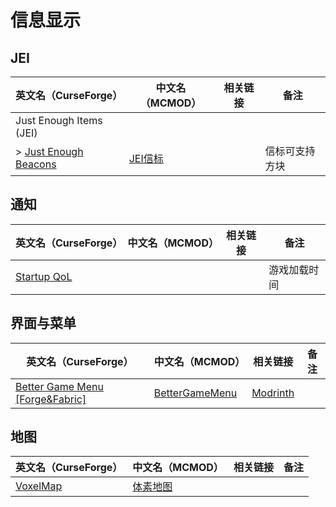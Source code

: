 # 信息显示

## JEI

| 英文名（CurseForge）                                                                      | 中文名（MCMOD）                                 | 相关链接 | 备注           |
| ----------------------------------------------------------------------------------------- | ----------------------------------------------- | -------- | -------------- |
| Just Enough Items (JEI)                                                                   |                                                 |          |                |
| > [Just Enough Beacons](https://www.curseforge.com/minecraft/mc-mods/just-enough-beacons) | [JEI信标](https://www.mcmod.cn/class/5612.html) |          | 信标可支持方块 |

## 通知

| 英文名（CurseForge）                                                    | 中文名（MCMOD） | 相关链接 | 备注         |
| ----------------------------------------------------------------------- | --------------- | -------- | ------------ |
| [Startup QoL](https://www.curseforge.com/minecraft/mc-mods/startup-qol) |                 |          | 游戏加载时间 |

## 界面与菜单

| 英文名（CurseForge）                                                                             | 中文名（MCMOD）                                        | 相关链接                                              | 备注 |
| ------------------------------------------------------------------------------------------------ | ------------------------------------------------------ | ----------------------------------------------------- | ---- |
| [Better Game Menu [Forge&Fabric]](https://www.curseforge.com/minecraft/mc-mods/better-game-menu) | [BetterGameMenu](https://www.mcmod.cn/class/8225.html) | [Modrinth](https://modrinth.com/mod/better-game-menu) |      |

## 地图

| 英文名（CurseForge）                                              | 中文名（MCMOD）                                 | 相关链接 | 备注 |
| ----------------------------------------------------------------- | ----------------------------------------------- | -------- | ---- |
| [VoxelMap](https://www.curseforge.com/minecraft/mc-mods/voxelmap) | [体素地图](https://www.mcmod.cn/class/981.html) |          |      |
